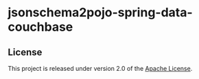 # jsonschema2pojo-spring-data-couchbase

## License

This project is released under version 2.0 of the [Apache License](https://www.apache.org/licenses/LICENSE-2.0).
